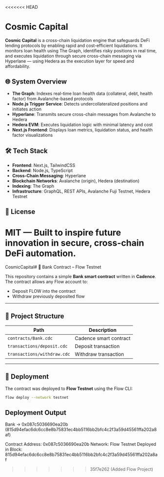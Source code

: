 <<<<<<< HEAD

# Cosmic Capital

**Cosmic Capital** is a cross-chain liquidation engine that safeguards DeFi lending protocols by enabling rapid and cost-efficient liquidations. It monitors loan health using The Graph, identifies risky positions in real time, and executes liquidation through secure cross-chain messaging via Hyperlane — using Hedera as the execution layer for speed and affordability.

## 🌐 System Overview

- **The Graph**: Indexes real-time loan health data (collateral, debt, health factor) from Avalanche-based protocols  
- **Node.js Trigger Service**: Detects undercollateralized positions and initiates action  
- **Hyperlane**: Transmits secure cross-chain messages from Avalanche to Hedera  
- **Hedera EVM**: Executes liquidation logic with minimal latency and cost  
- **Next.js Frontend**: Displays loan metrics, liquidation status, and health factor visualizations  

## 🛠️ Tech Stack

- **Frontend**: Next.js, TailwindCSS  
- **Backend**: Node.js, TypeScript  
- **Cross-Chain Messaging**: Hyperlane  
- **Blockchain Networks**: Avalanche (origin), Hedera (destination)  
- **Indexing**: The Graph  
- **Infrastructure**: GraphQL, REST APIs, Avalanche Fuji Testnet, Hedera Testnet  

## 📜 License

MIT — Built to inspire future innovation in secure, cross-chain DeFi automation.
=======
CosmicCapital# 🏦 Bank Contract – Flow Testnet

This repository contains a simple **Bank smart contract** written in **Cadence**.  
The contract allows any Flow account to:

- Deposit FLOW into the contract
- Withdraw previously deposited flow

---

## 📂 Project Structure

| Path | Description |
|------|------------|
| `contracts/Bank.cdc` | Cadence smart contract |
| `transactions/deposit.cdc` | Deposit transaction |
| `transactions/withdraw.cdc` | Withdraw transaction |

---

## 🚀 Deployment

The contract was deployed to **Flow Testnet** using the Flow CLI:

```bash
flow deploy --network testnet
```

## Deployment Output

Bank -> 0x087c5036690ea20b (815d94efac6dc6cc8e8b75831ec4bb5116bb2bfc4c2f3a59d45561ffa202a8af)


Contract Address: 0x087c5036690ea20b
Network: Flow Testnet
Deployed in Block: 815d94efac6dc6cc8e8b75831ec4bb5116bb2bfc4c2f3a59d45561ffa202a8af
>>>>>>> 35f7e262 (Added Flow Project)
